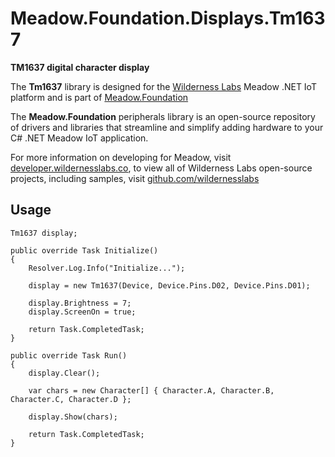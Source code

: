 # Meadow.Foundation.Displays.Tm1637

**TM1637 digital character display**

The **Tm1637** library is designed for the [Wilderness Labs](www.wildernesslabs.co) Meadow .NET IoT platform and is part of [Meadow.Foundation](https://developer.wildernesslabs.co/Meadow/Meadow.Foundation/)

The **Meadow.Foundation** peripherals library is an open-source repository of drivers and libraries that streamline and simplify adding hardware to your C# .NET Meadow IoT application.

For more information on developing for Meadow, visit [developer.wildernesslabs.co](http://developer.wildernesslabs.co/), to view all of Wilderness Labs open-source projects, including samples, visit [github.com/wildernesslabs](https://github.com/wildernesslabs/)

## Usage

```
Tm1637 display;

public override Task Initialize()
{
    Resolver.Log.Info("Initialize...");

    display = new Tm1637(Device, Device.Pins.D02, Device.Pins.D01);

    display.Brightness = 7;
    display.ScreenOn = true;

    return Task.CompletedTask;
}

public override Task Run()
{
    display.Clear();

    var chars = new Character[] { Character.A, Character.B, Character.C, Character.D };

    display.Show(chars);

    return Task.CompletedTask;
}

        
```

